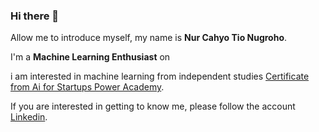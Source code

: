 ### Hi there 👋

Allow me to introduce myself, my name is **Nur Cahyo Tio Nugroho**.

I'm a **Machine Learning Enthusiast** on

i am interested in machine learning from independent studies [Certificate from Ai for Startups Power Academy](https://drive.google.com/file/d/1QjyF5W7M2G9_PgeYNhKqbps8MKlmd4Ww/view).

If you are interested in getting to know me, please follow the account [Linkedin](https://www.linkedin.com/in/nur-cahyo-tio-nugroho-196125258/).
<!--
**tio-ngr/tio-ngr** is a ✨ _special_ ✨ repository because its `README.md` (this file) appears on your GitHub profile.

Here are some ideas to get you started:

- 🔭 I’m currently working on ...
- 🌱 I’m currently learning ...
- 👯 I’m looking to collaborate on ...
- 🤔 I’m looking for help with ...
- 💬 Ask me about ...
- 📫 How to reach me: ...
- 😄 Pronouns: ...
- ⚡ Fun fact: ...
-->
